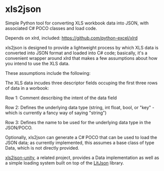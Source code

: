 # xls2json
Simple Python tool for converting XLS workbook data into JSON, with associated C# POCO classes and load code.

Depends on xlrd, included: https://github.com/python-excel/xlrd

xls2json is designed to provide a lightweight process by which XLS data is converted into JSON format and loaded into C# code; basically, it's a convenient wrapper around xlrd that makes a few assumptions about how you intend to use the XLS data.

These assumptions include the following:

The XLS data incudes three descriptor fields occuping the first three rows of data in a worbook:

Row 1: Comment describing the intent of the data field

Row 2: Defines the underlying data type (string, int float, bool, or "key" - which is currently a fancy way of saying "string")

Row 3: Defines the name to be used for the underlying data type in the JSON/POCO.

Optionally, xls2json can generate a C# POCO that can be used to load the JSON data; as currently implemented, this assumes a base class of type Data, which is not directly provided.

<a href=https://github.com/ktagawa/xls2json-unity>xls2json-unity</a>, a related project, provides a Data implementation as well as a simple loading system built on top of the <a href=https://github.com/lbv/litjson>LitJson</a> library.
